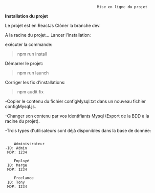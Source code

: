                                               Mise en ligne du projet

  **Installation du projet**
  
Le projet est en ReactJs
Clôner la branche dev.

A la racine du projet...
Lancer l'installation:

exécuter la commande:

>npm run install

Démarrer le projet:

>npm run launch

Corriger les fix d'installations:
>npm audit fix

-Copier le contenu du fichier configMysql.txt dans un nouveau fichier configMysql.js.

-Changer son contenu par vos identifiants Mysql (Export de la BDD à la racine du projet).

-Trois types d'utilisateurs sont déjà disponibles dans la base de donnée:
```

    Administrateur
-ID: Admin
 MDP: 1234
 
    Employé
 ID: Marge
 MDP: 1234
 
    Freelance
 ID: Tony
 MDP: 1234

```



